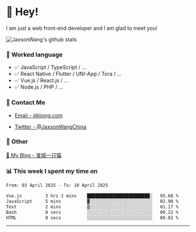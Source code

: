 # 👋 Hey!

I am just a web front-end developer and I am glad to meet you!

![JaxsonWang's github stats](https://github-readme-stats.vercel.app/api?username=JaxsonWang&&show_icons=true&&title_color=1abc9c&&icon_color=1abc9c)


### 📝 Worked language

- ✅ JavaScript / TypeScript / ...
- ✅ React Native / Flutter / UNI-App / Tora / ...
- ✅ Vue.js / React.js / ...
- ✅ Node.js / PHP / ...

### 📮 Contact Me

- [Email - i@iiong.com](mailto:i@iiong.com)

- [Twitter - @JaxsonWangChina](https://twitter.com/JaxsonWangChina)

### 🤪 Other

[📌 My Blog - 淮城一只猫](https://iiong.com)

### 📊 This week I spent my time on

<!--START_SECTION:waka-->

```txt
From: 03 April 2025 - To: 10 April 2025

Vue.js         3 hrs 2 mins    ████████████████████████░   95.68 %
JavaScript     5 mins          ▓░░░░░░░░░░░░░░░░░░░░░░░░   02.90 %
Text           2 mins          ▒░░░░░░░░░░░░░░░░░░░░░░░░   01.17 %
Bash           0 secs          ░░░░░░░░░░░░░░░░░░░░░░░░░   00.22 %
HTML           0 secs          ░░░░░░░░░░░░░░░░░░░░░░░░░   00.02 %
```

<!--END_SECTION:waka-->

---
